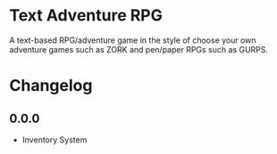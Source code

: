 # Text Adventure RPG

A text-based RPG/adventure game in the style of choose your own adventure games such as ZORK and pen/paper RPGs such as GURPS.

# Changelog

## 0.0.0

+ Inventory System

